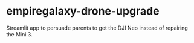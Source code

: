 # empiregalaxy-drone-upgrade
Streamlit app to persuade parents to get the DJI Neo instead of repairing the Mini 3.

